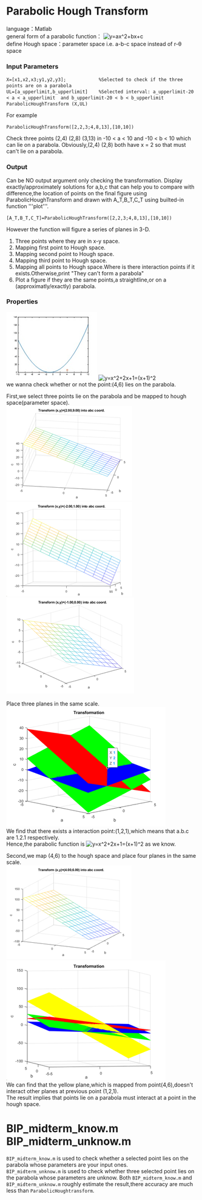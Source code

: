# Parabolic Hough Transform  
language：Matlab  
general form of a parabolic function： <img src="https://latex.codecogs.com/gif.latex?y=ax^2&plus;bx&plus;c" title="y=ax^2+bx+c" />  
define Hough space：parameter space  i.e. a-b-c space instead of r-θ space
###  Input Parameters

```
X=[x1,x2,x3;y1,y2,y3];            %Selected to check if the three points are on a parabola
UL=[a_upperlimit,b_upperlimit]    %Selected interval: a_upperlimit-20 < a < a_upperlimit  and b_upperlimit-20 < b < b_upperlimit
ParabolicHoughTransform (X,UL)
```

For example
```
ParabolicHoughTransform([2,2,3;4,8,13],[10,10])
```
Check three points (2,4) (2,8) (3,13) in -10 < a < 10 and -10 < b < 10 which can lie on a parabola.
Obviously,(2,4) (2,8) both have x = 2 so that must can't lie on a parabola.

###  Output
Can be NO output argument only checking the transformation.
Display exactly/approximately solutions for a,b,c that can help you to compare with difference,the location of points on the final figure using ParabolicHoughTransform and drawn  with A_T,B_T,C_T using builted-in function '''plot'''.

```
[A_T,B_T,C_T]=ParabolicHoughTransform([2,2,3;4,8,13],[10,10])
```
However the function will figure a series of planes in 3-D.
1. Three points where they are in x-y space.
2. Mapping first point to Hough space.
3. Mapping second point to Hough space.
4. Mapping third point to Hough space.
5. Mapping all points to Hough space.Where is there interaction points if it exists.Otherwise,print "They can't form a parabola"
6. Plot a figure if they are the same points,a straightline,or on a (approximatly/exactly) parabola.

###  Properties
![image](https://github.com/autotntfan/BIP/blob/master/Midterm/image/e10.jpg)   <img src="https://latex.codecogs.com/gif.latex?y=x^2&plus;2x&plus;1=(x&plus;1)^2" title="y=x^2+2x+1=(x+1)^2" />  
we wanna check whether or not the point:(4,6) lies on the parabola.  
  
First,we select three points lie on the parabola and be mapped to hough space(parameter space).  
![image](https://github.com/autotntfan/BIP/blob/master/Midterm/image/e11.png) ![image](https://github.com/autotntfan/BIP/blob/master/Midterm/image/e12.png) 
![image](https://github.com/autotntfan/BIP/blob/master/Midterm/image/e13.png)  
  
Place three planes in the same scale.  
![image](https://github.com/autotntfan/BIP/blob/master/Midterm/image/e15.png)  
We find that there exists a interaction  point:(1,2,1),which means that a.b.c are 1.2.1 respectively.  
Hence,the parabolic function is <img src="https://latex.codecogs.com/gif.latex?y=x^2&plus;2x&plus;1=(x&plus;1)^2" title="y=x^2+2x+1=(x+1)^2" /> as we know.  
  
Second,we map (4,6) to the hough space and place four planes in the same scale.  
![image](https://github.com/autotntfan/BIP/blob/master/Midterm/image/e14.png)  ![image](https://github.com/autotntfan/BIP/blob/master/Midterm/image/e16.png)  
We can find that the yellow plane,which is mapped from point(4,6),doesn't interact other planes at previous point (1,2,1).  
The result implies that points lie on a parabola must interact at a point in the hough space.  

# BIP_midterm_know.m BIP_midterm_unknow.m
```BIP_midterm_know.m``` is used to check whether a selected point lies on the parabola whose parameters are your input ones.  
```BIP_midterm_unknow.m``` is used to check whether three selected point lies on the parabola whose parameters are unknow.
Both ```BIP_midterm_know.m``` and ```BIP_midterm_unknow.m``` roughly estimate the result,there accuracy are much less than ```ParabolicHoughtransform```.
